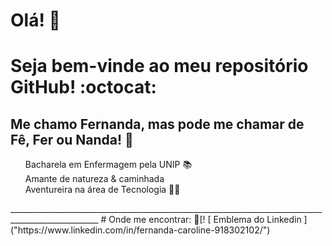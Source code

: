 #  <b> Olá! </b> 👋
#  Seja bem-vinde ao meu repositório GitHub! :octocat:
##  Me chamo Fernanda, mas pode me chamar de Fê, Fer ou Nanda! 💬 <br/> 
 <p>
  <ul>
    Bacharela em Enfermagem pela UNIP 📚 <br/>
    Amante de natureza & caminhada <br/>
    Aventureira na área de Tecnologia 👩‍💻
    </ul>
____________________________________________________________________________________________________
# Onde me encontrar:
📌[! [ Emblema do Linkedin ] ("https://www.linkedin.com/in/fernanda-caroline-918302102/")
